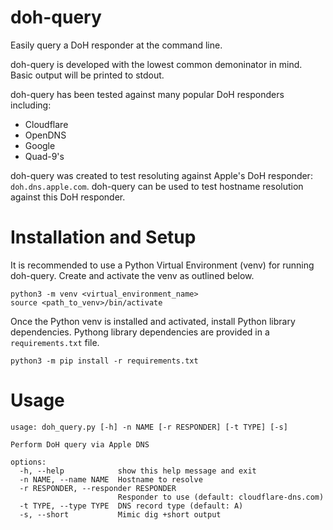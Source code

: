 # doh-query
Easily query a DoH responder at the command line.

doh-query is developed with the lowest common demoninator in mind. Basic output will be printed to stdout. 

doh-query has been tested against many popular DoH responders including:
* Cloudflare
* OpenDNS
* Google
* Quad-9's

doh-query was created to test resoluting against Apple's DoH responder: `doh.dns.apple.com`. doh-query can be used to test hostname resolution against this DoH responder. 

# Installation and Setup

It is recommended to use a Python Virtual Environment (venv) for running doh-query. Create and activate the venv as outlined below. 

```
python3 -m venv <virtual_environment_name>
source <path_to_venv>/bin/activate
```
Once the Python venv is installed and activated, install Python library dependencies. Pythong library dependencies are provided in a `requirements.txt` file. 
```
python3 -m pip install -r requirements.txt
```

# Usage

```
usage: doh_query.py [-h] -n NAME [-r RESPONDER] [-t TYPE] [-s]

Perform DoH query via Apple DNS

options:
  -h, --help            show this help message and exit
  -n NAME, --name NAME  Hostname to resolve
  -r RESPONDER, --responder RESPONDER
                        Responder to use (default: cloudflare-dns.com)
  -t TYPE, --type TYPE  DNS record type (default: A)
  -s, --short           Mimic dig +short output
```
